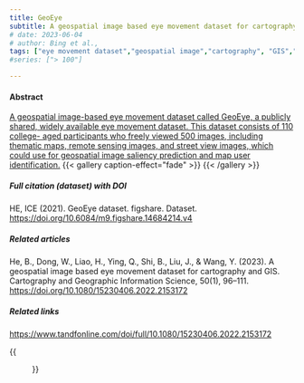 ```yaml
---
title: GeoEye
subtitle: A geospatial image based eye movement dataset for cartography and GIS
# date: 2023-06-04
# author: Bing et al.,
tags: ["eye movement dataset","geospatial image","cartography", "GIS","visual saliency detection"]
#series: ["> 100"]

---
```

#### Abstract
[A geospatial image-based eye movement dataset called GeoEye, a publicly shared, widely available eye movement dataset. This dataset consists of 110 college- aged participants who freely viewed 500 images, including thematic maps, remote sensing images, and street view images, which could use for geospatial image saliency prediction and map user identification.](https://www.tandfonline.com/doi/abs/10.1080/15230406.2022.2153172)
{{< gallery caption-effect="fade" >}}
{{< /gallery >}}

##### Full citation (dataset) with DOI
HE, ICE (2021). GeoEye dataset. figshare. Dataset. 
https://doi.org/10.6084/m9.figshare.14684214.v4

##### Related articles
He, B., Dong, W., Liao, H., Ying, Q., Shi, B., Liu, J., & Wang, Y. (2023). A geospatial image based eye movement dataset for cartography and GIS. Cartography and Geographic Information Science, 50(1), 96–111. 
https://doi.org/10.1080/15230406.2022.2153172

##### Related links
https://www.tandfonline.com/doi/full/10.1080/15230406.2022.2153172
<!-- # Related links -->

{{<figure src="/Open-Metadata-Platform-for-Map-Usability_v2/img/img01.jpg">}}
<!--more-->